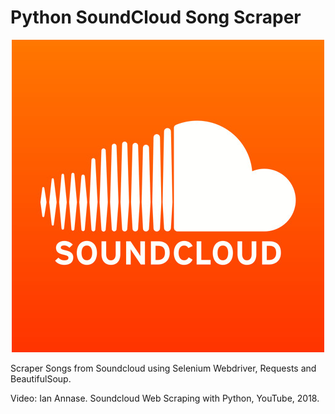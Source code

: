 # Python SoundCloud Song Scraper
<p align="center">
	<img src="scraper.jpeg"></img>
</p>

Scraper Songs from Soundcloud using Selenium  Webdriver, Requests and BeautifulSoup.


Video: Ian Annase. Soundcloud Web Scraping with Python, YouTube, 2018.
